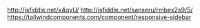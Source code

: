 http://jsfiddle.net/x4qvU/
http://jsfiddle.net/sanseru/rmbex2s9/5/
https://tailwindcomponents.com/component/responsive-sidebar